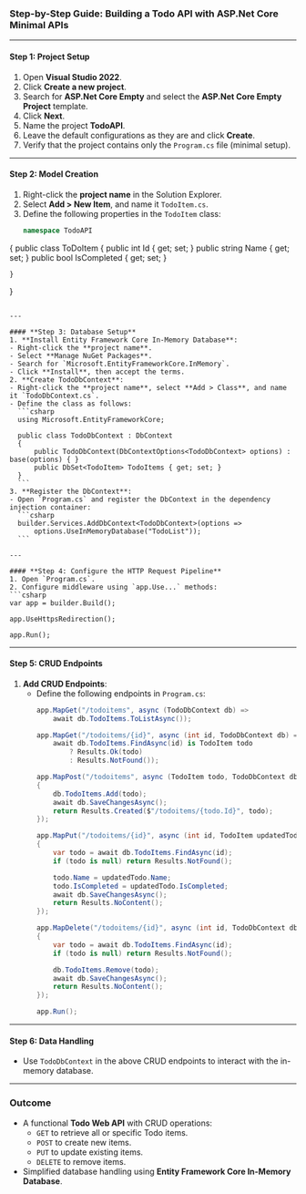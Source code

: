 ### Step-by-Step Guide: Building a Todo API with ASP.Net Core Minimal APIs

---

#### **Step 1: Project Setup**
1. Open **Visual Studio 2022**.
2. Click **Create a new project**.
3. Search for **ASP.Net Core Empty** and select the **ASP.Net Core Empty Project** template.
4. Click **Next**.
5. Name the project **TodoAPI**.
6. Leave the default configurations as they are and click **Create**.
7. Verify that the project contains only the `Program.cs` file (minimal setup).

---

#### **Step 2: Model Creation**
1. Right-click the **project name** in the Solution Explorer.
2. Select **Add > New Item**, and name it `TodoItem.cs`.
3. Define the following properties in the `TodoItem` class:
   ```csharp
   namespace TodoAPI
{
    public class ToDoItem
    {
        public int Id { get; set; }
        public string Name { get; set; }
        public bool IsCompleted { get; set; }

    }
}
   ```

---

#### **Step 3: Database Setup**
1. **Install Entity Framework Core In-Memory Database**:
   - Right-click the **project name**.
   - Select **Manage NuGet Packages**.
   - Search for `Microsoft.EntityFrameworkCore.InMemory`.
   - Click **Install**, then accept the terms.
2. **Create TodoDbContext**:
   - Right-click the **project name**, select **Add > Class**, and name it `TodoDbContext.cs`.
   - Define the class as follows:
     ```csharp
     using Microsoft.EntityFrameworkCore;

     public class TodoDbContext : DbContext
     {
         public TodoDbContext(DbContextOptions<TodoDbContext> options) : base(options) { }
         public DbSet<TodoItem> TodoItems { get; set; }
     }
     ```
3. **Register the DbContext**:
   - Open `Program.cs` and register the DbContext in the dependency injection container:
     ```csharp
     builder.Services.AddDbContext<TodoDbContext>(options =>
         options.UseInMemoryDatabase("TodoList"));
     ```

---

#### **Step 4: Configure the HTTP Request Pipeline**
1. Open `Program.cs`.
2. Configure middleware using `app.Use...` methods:
   ```csharp
   var app = builder.Build();

   app.UseHttpsRedirection();

   app.Run();
   ```

---

#### **Step 5: CRUD Endpoints**
1. **Add CRUD Endpoints**:
   - Define the following endpoints in `Program.cs`:
     ```csharp
     app.MapGet("/todoitems", async (TodoDbContext db) =>
         await db.TodoItems.ToListAsync());

     app.MapGet("/todoitems/{id}", async (int id, TodoDbContext db) =>
         await db.TodoItems.FindAsync(id) is TodoItem todo
             ? Results.Ok(todo)
             : Results.NotFound());

     app.MapPost("/todoitems", async (TodoItem todo, TodoDbContext db) =>
     {
         db.TodoItems.Add(todo);
         await db.SaveChangesAsync();
         return Results.Created($"/todoitems/{todo.Id}", todo);
     });

     app.MapPut("/todoitems/{id}", async (int id, TodoItem updatedTodo, TodoDbContext db) =>
     {
         var todo = await db.TodoItems.FindAsync(id);
         if (todo is null) return Results.NotFound();

         todo.Name = updatedTodo.Name;
         todo.IsCompleted = updatedTodo.IsCompleted;
         await db.SaveChangesAsync();
         return Results.NoContent();
     });

     app.MapDelete("/todoitems/{id}", async (int id, TodoDbContext db) =>
     {
         var todo = await db.TodoItems.FindAsync(id);
         if (todo is null) return Results.NotFound();

         db.TodoItems.Remove(todo);
         await db.SaveChangesAsync();
         return Results.NoContent();
     });

     app.Run();
     ```
---

#### **Step 6: Data Handling**
- Use `TodoDbContext` in the above CRUD endpoints to interact with the in-memory database.

---

### **Outcome**
- A functional **Todo Web API** with CRUD operations:
  - `GET` to retrieve all or specific Todo items.
  - `POST` to create new items.
  - `PUT` to update existing items.
  - `DELETE` to remove items.
- Simplified database handling using **Entity Framework Core In-Memory Database**.
